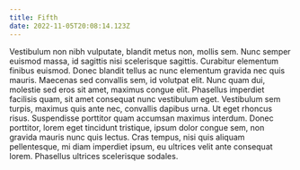 ```yaml
---
title: Fifth
date: 2022-11-05T20:08:14.123Z
---
```

Vestibulum non nibh vulputate, blandit metus non, mollis sem. Nunc semper euismod massa, id sagittis nisi scelerisque sagittis. Curabitur elementum finibus euismod. Donec blandit tellus ac nunc elementum gravida nec quis mauris. Maecenas sed convallis sem, id volutpat elit. Nunc quam dui, molestie sed eros sit amet, maximus congue elit. Phasellus imperdiet facilisis quam, sit amet consequat nunc vestibulum eget. Vestibulum sem turpis, maximus quis ante nec, convallis dapibus urna. Ut eget rhoncus risus. Suspendisse porttitor quam accumsan maximus interdum. Donec porttitor, lorem eget tincidunt tristique, ipsum dolor congue sem, non gravida mauris nunc quis lectus. Cras tempus, nisi quis aliquam pellentesque, mi diam imperdiet ipsum, eu ultrices velit ante consequat lorem. Phasellus ultrices scelerisque sodales.